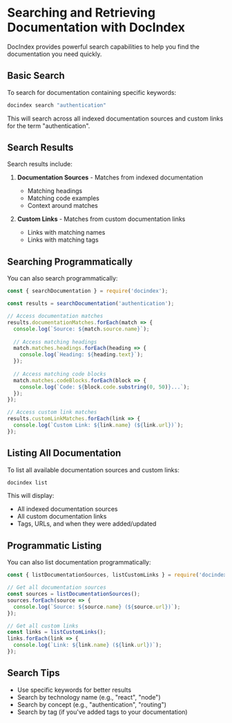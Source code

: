 # Searching and Retrieving Documentation with DocIndex

DocIndex provides powerful search capabilities to help you find the documentation you need quickly.

## Basic Search

To search for documentation containing specific keywords:

```bash
docindex search "authentication"
```

This will search across all indexed documentation sources and custom links for the term "authentication".

## Search Results

Search results include:

1. **Documentation Sources** - Matches from indexed documentation
   - Matching headings
   - Matching code examples
   - Context around matches

2. **Custom Links** - Matches from custom documentation links
   - Links with matching names
   - Links with matching tags

## Searching Programmatically

You can also search programmatically:

```javascript
const { searchDocumentation } = require('docindex');

const results = searchDocumentation('authentication');

// Access documentation matches
results.documentationMatches.forEach(match => {
  console.log(`Source: ${match.source.name}`);
  
  // Access matching headings
  match.matches.headings.forEach(heading => {
    console.log(`Heading: ${heading.text}`);
  });
  
  // Access matching code blocks
  match.matches.codeBlocks.forEach(block => {
    console.log(`Code: ${block.code.substring(0, 50)}...`);
  });
});

// Access custom link matches
results.customLinkMatches.forEach(link => {
  console.log(`Custom Link: ${link.name} (${link.url})`);
});
```

## Listing All Documentation

To list all available documentation sources and custom links:

```bash
docindex list
```

This will display:
- All indexed documentation sources
- All custom documentation links
- Tags, URLs, and when they were added/updated

## Programmatic Listing

You can also list documentation programmatically:

```javascript
const { listDocumentationSources, listCustomLinks } = require('docindex');

// Get all documentation sources
const sources = listDocumentationSources();
sources.forEach(source => {
  console.log(`Source: ${source.name} (${source.url})`);
});

// Get all custom links
const links = listCustomLinks();
links.forEach(link => {
  console.log(`Link: ${link.name} (${link.url})`);
});
```

## Search Tips

- Use specific keywords for better results
- Search by technology name (e.g., "react", "node")
- Search by concept (e.g., "authentication", "routing")
- Search by tag (if you've added tags to your documentation)